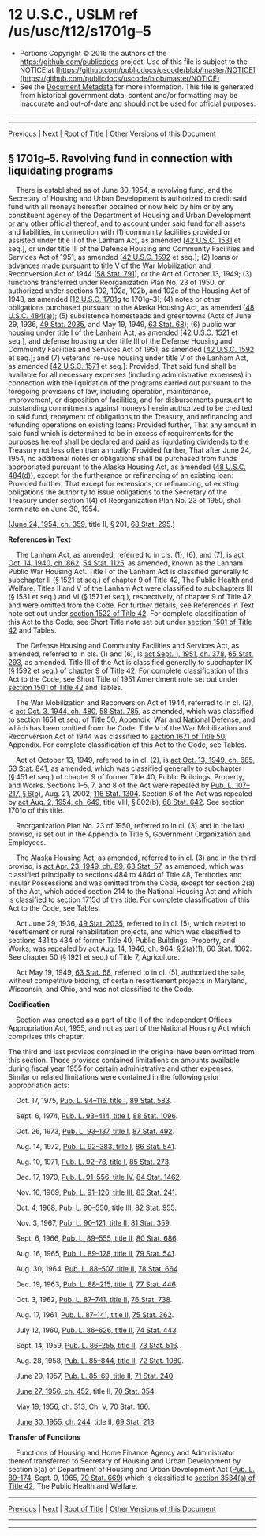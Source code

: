 ---
---

# 12 U.S.C., USLM ref /us/usc/t12/s1701g–5

* Portions Copyright © 2016 the authors of the https://github.com/publicdocs project.
  Use of this file is subject to the NOTICE at [https://github.com/publicdocs/uscode/blob/master/NOTICE](https://github.com/publicdocs/uscode/blob/master/NOTICE)
* See the [Document Metadata](././../../../..//README.md) for more information.
  This file is generated from historical government data; content and/or formatting may be inaccurate and out-of-date and should not be used for official purposes.

----------
----------

[Previous](./../../../..//us/usc/t12/ch13/m__us_usc_t12_s1701g–4.md) | [Next](./../../../..//us/usc/t12/ch13/m__us_usc_t12_s1701g–5a.md) | [Root of Title](./../../../../) | [Other Versions of this Document](https://publicdocs.github.io/go/links?ns=uslm&ref=%2Fus%2Fusc%2Ft12%2Fs1701g%E2%80%935)

## § 1701g–5. Revolving fund in connection with liquidating programs

    There is established as of June 30, 1954, a revolving fund, and the Secretary of Housing and Urban Development is authorized to credit said fund with all moneys hereafter obtained or now held by him or by any constituent agency of the Department of Housing and Urban Development or any other official thereof, and to account under said fund for all assets and liabilities, in connection with (1) community facilities provided or assisted under title II of the Lanham Act, as amended \[[42 U.S.C. 1531][/us/usc/t42/s1531] et seq.\], or under title III of the Defense Housing and Community Facilities and Services Act of 1951, as amended \[[42 U.S.C. 1592][/us/usc/t42/s1592] et seq.\]; (2) loans or advances made pursuant to title V of the War Mobilization and Reconversion Act of 1944 ([58 Stat. 791][/us/stat/58/791]), or the Act of October 13, 1949; (3) functions transferred under Reorganization Plan No. 23 of 1950, or authorized under sections 102, 102a, 102b, and 102c of the Housing Act of 1948, as amended \[[12 U.S.C. 1701g][/us/usc/t12/s1701g] to 1701g–3\]; (4) notes or other obligations purchased pursuant to the Alaska Housing Act, as amended ([48 U.S.C. 484(a)][/us/usc/t48/s484/a]); (5) subsistence homesteads and greentowns (Acts of June 29, 1936, [49 Stat. 2035][/us/stat/49/2035], and May 19, 1949, [63 Stat. 68][/us/stat/63/68]); (6) public war housing under title I of the Lanham Act, as amended \[[42 U.S.C. 1521][/us/usc/t42/s1521] et seq.\], and defense housing under title III of the Defense Housing and Community Facilities and Services Act of 1951, as amended \[[42 U.S.C. 1592][/us/usc/t42/s1592] et seq.\]; and (7) veterans’ re-use housing under title V of the Lanham Act, as amended \[[42 U.S.C. 1571][/us/usc/t42/s1571] et seq.\]: Provided, That said fund shall be available for all necessary expenses (including administrative expenses) in connection with the liquidation of the programs carried out pursuant to the foregoing provisions of law, including operation, maintenance, improvement, or disposition of facilities, and for disbursements pursuant to outstanding commitments against moneys herein authorized to be credited to said fund, repayment of obligations to the Treasury, and refinancing and refunding operations on existing loans: Provided further, That any amount in said fund which is determined to be in excess of requirements for the purposes hereof shall be declared and paid as liquidating dividends to the Treasury not less often than annually: Provided further, That after June 24, 1954, no additional notes or obligations shall be purchased from funds appropriated pursuant to the Alaska Housing Act, as amended ([48 U.S.C. 484(d)][/us/usc/t48/s484/d]), except for the furtherance or refinancing of an existing loan: Provided further, That except for extensions, or refinancing, of existing obligations the authority to issue obligations to the Secretary of the Treasury under section 1(4) of Reorganization Plan No. 23 of 1950, shall terminate on June 30, 1954.

([June 24, 1954, ch. 359][/us/act/1954-06-24/ch359], title II, § 201, [68 Stat. 295][/us/stat/68/295].)

 __References in Text__ 

    The Lanham Act, as amended, referred to in cls. (1), (6), and (7), is [act Oct. 14, 1940, ch. 862][/us/act/1940-10-14/ch862], [54 Stat. 1125][/us/stat/54/1125], as amended, known as the Lanham Public War Housing Act. Title I of the Lanham Act is classified generally to subchapter II (§ 1521 et seq.) of chapter 9 of Title 42, The Public Health and Welfare. Titles II and V of the Lanham Act were classified to subchapters III (§ 1531 et seq.) and VI (§ 1571 et seq.), respectively, of chapter 9 of Title 42, and were omitted from the Code. For further details, see References in Text note set out under [section 1522 of Title 42][/us/usc/t42/s1522]. For complete classification of this Act to the Code, see Short Title note set out under [section 1501 of Title 42][/us/usc/t42/s1501] and Tables.

    The Defense Housing and Community Facilities and Services Act, as amended, referred to in cls. (1) and (6), is [act Sept. 1, 1951, ch. 378][/us/act/1951-09-01/ch378], [65 Stat. 293][/us/stat/65/293], as amended. Title III of the Act is classified generally to subchapter IX (§ 1592 et seq.) of chapter 9 of Title 42. For complete classification of this Act to the Code, see Short Title of 1951 Amendment note set out under [section 1501 of Title 42][/us/usc/t42/s1501] and Tables.

    The War Mobilization and Reconversion Act of 1944, referred to in cl. (2), is [act Oct. 3, 1944, ch. 480][/us/act/1944-10-03/ch480], [58 Stat. 785][/us/stat/58/785], as amended, which was classified to section 1651 et seq. of Title 50, Appendix, War and National Defense, and which has been omitted from the Code. Title V of the War Mobilization and Reconversion Act of 1944 was classified to [section 1671 of Title 50][/us/usc/t50/s1671], Appendix. For complete classification of this Act to the Code, see Tables.

    Act of October 13, 1949, referred to in cl. (2), is [act Oct. 13, 1949, ch. 685][/us/act/1949-10-13/ch685], [63 Stat. 841][/us/stat/63/841], as amended, which was classified generally to subchapter I (§ 451 et seq.) of chapter 9 of former Title 40, Public Buildings, Property, and Works. Sections 1–5, 7, and 8 of the Act were repealed by [Pub. L. 107–217, § 6(b)][/us/pl/107/217/s6/b], Aug. 21, 2002, [116 Stat. 1304][/us/stat/116/1304]. Section 6 of the Act was repealed by [act Aug. 2, 1954, ch. 649][/us/act/1954-08-02/ch649], title VIII, § 802(b), [68 Stat. 642][/us/stat/68/642]. See section 1701o of this title.

    Reorganization Plan No. 23 of 1950, referred to in cl. (3) and in the last proviso, is set out in the Appendix to Title 5, Government Organization and Employees.

    The Alaska Housing Act, as amended, referred to in cl. (3) and in the third proviso, is [act Apr. 23, 1949, ch. 89][/us/act/1949-04-23/ch89], [63 Stat. 57][/us/stat/63/57], as amended, which was classified principally to sections 484 to 484d of Title 48, Territories and Insular Possessions and was omitted from the Code, except for section 2(a) of the Act, which added section 214 to the National Housing Act and which is classified to [section 1715d of this title][/us/usc/t12/s1715d]. For complete classification of this Act to the Code, see Tables.

    Act June 29, 1936, [49 Stat. 2035][/us/stat/49/2035], referred to in cl. (5), which related to resettlement or rural rehabilitation projects, and which was classified to sections 431 to 434 of former Title 40, Public Buildings, Property, and Works, was repealed by [act Aug. 14, 1946, ch. 964, § 2(a)(1)][/us/act/1946-08-14/ch964/s2/a/1], [60 Stat. 1062][/us/stat/60/1062]. See chapter 50 (§ 1921 et seq.) of Title 7, Agriculture.

    Act May 19, 1949, [63 Stat. 68][/us/stat/63/68], referred to in cl. (5), authorized the sale, without competitive bidding, of certain resettlement projects in Maryland, Wisconsin, and Ohio, and was not classified to the Code.

 __Codification__ 

    Section was enacted as a part of title II of the Independent Offices Appropriation Act, 1955, and not as part of the National Housing Act which comprises this chapter.

The third and last provisos contained in the original have been omitted from this section. Those provisos contained limitations on amounts available during fiscal year 1955 for certain administrative and other expenses. Similar or related limitations were contained in the following prior appropriation acts:

    Oct. 17, 1975, [Pub. L. 94–116, title I][/us/pl/94/116], [89 Stat. 583][/us/stat/89/583].

    Sept. 6, 1974, [Pub. L. 93–414, title I][/us/pl/93/414], [88 Stat. 1096][/us/stat/88/1096].

    Oct. 26, 1973, [Pub. L. 93–137, title I][/us/pl/93/137], [87 Stat. 492][/us/stat/87/492].

    Aug. 14, 1972, [Pub. L. 92–383, title I][/us/pl/92/383], [86 Stat. 541][/us/stat/86/541].

    Aug. 10, 1971, [Pub. L. 92–78, title I][/us/pl/92/78], [85 Stat. 273][/us/stat/85/273].

    Dec. 17, 1970, [Pub. L. 91–556, title IV][/us/pl/91/556], [84 Stat. 1462][/us/stat/84/1462].

    Nov. 16, 1969, [Pub. L. 91–126, title III][/us/pl/91/126], [83 Stat. 241][/us/stat/83/241].

    Oct. 4, 1968, [Pub. L. 90–550, title III][/us/pl/90/550], [82 Stat. 955][/us/stat/82/955].

    Nov. 3, 1967, [Pub. L. 90–121, title II][/us/pl/90/121], [81 Stat. 359][/us/stat/81/359].

    Sept. 6, 1966, [Pub. L. 89–555, title II][/us/pl/89/555], [80 Stat. 686][/us/stat/80/686].

    Aug. 16, 1965, [Pub. L. 89–128, title II][/us/pl/89/128], [79 Stat. 541][/us/stat/79/541].

    Aug. 30, 1964, [Pub. L. 88–507, title II][/us/pl/88/507], [78 Stat. 664][/us/stat/78/664].

    Dec. 19, 1963, [Pub. L. 88–215, title II][/us/pl/88/215], [77 Stat. 446][/us/stat/77/446].

    Oct. 3, 1962, [Pub. L. 87–741, title II][/us/pl/87/741], [76 Stat. 738][/us/stat/76/738].

    Aug. 17, 1961, [Pub. L. 87–141, title II][/us/pl/87/141], [75 Stat. 362][/us/stat/75/362].

    July 12, 1960, [Pub. L. 86–626, title II][/us/pl/86/626], [74 Stat. 443][/us/stat/74/443].

    Sept. 14, 1959, [Pub. L. 86–255, title II][/us/pl/86/255], [73 Stat. 516][/us/stat/73/516].

    Aug. 28, 1958, [Pub. L. 85–844, title II][/us/pl/85/844], [72 Stat. 1080][/us/stat/72/1080].

    June 29, 1957, [Pub. L. 85–69, title II][/us/pl/85/69], [71 Stat. 240][/us/stat/71/240].

    [June 27, 1956, ch. 452][/us/act/1956-06-27/ch452], title II, [70 Stat. 354][/us/stat/70/354].

    [May 19, 1956, ch. 313][/us/act/1956-05-19/ch313], Ch. V, [70 Stat. 166][/us/stat/70/166].

    [June 30, 1955, ch. 244][/us/act/1955-06-30/ch244], title II, [69 Stat. 213][/us/stat/69/213].

 __Transfer of Functions__ 

    Functions of Housing and Home Finance Agency and Administrator thereof transferred to Secretary of Housing and Urban Development by section 5(a) of Department of Housing and Urban Development Act ([Pub. L. 89–174][/us/pl/89/174], Sept. 9, 1965, [79 Stat. 669][/us/stat/79/669]) which is classified to [section 3534(a) of Title 42][/us/usc/t42/s3534/a], The Public Health and Welfare.

----------

[Previous](./../../../..//us/usc/t12/ch13/m__us_usc_t12_s1701g–4.md) | [Next](./../../../..//us/usc/t12/ch13/m__us_usc_t12_s1701g–5a.md) | [Root of Title](./../../../../) | [Other Versions of this Document](https://publicdocs.github.io/go/links?ns=uslm&ref=%2Fus%2Fusc%2Ft12%2Fs1701g%E2%80%935)

----------
----------

[/us/usc/t42/s1531]: https://publicdocs.github.io/go/links?ns=uslm&ref=%2Fus%2Fusc%2Ft42%2Fs1531
[/us/usc/t42/s1592]: https://publicdocs.github.io/go/links?ns=uslm&ref=%2Fus%2Fusc%2Ft42%2Fs1592
[/us/stat/58/791]: https://publicdocs.github.io/go/links?ns=uslm&ref=%2Fus%2Fstat%2F58%2F791
[/us/usc/t12/s1701g]: https://publicdocs.github.io/go/links?ns=uslm&ref=%2Fus%2Fusc%2Ft12%2Fs1701g
[/us/usc/t48/s484/a]: https://publicdocs.github.io/go/links?ns=uslm&ref=%2Fus%2Fusc%2Ft48%2Fs484%2Fa
[/us/stat/49/2035]: https://publicdocs.github.io/go/links?ns=uslm&ref=%2Fus%2Fstat%2F49%2F2035
[/us/stat/63/68]: https://publicdocs.github.io/go/links?ns=uslm&ref=%2Fus%2Fstat%2F63%2F68
[/us/usc/t42/s1521]: https://publicdocs.github.io/go/links?ns=uslm&ref=%2Fus%2Fusc%2Ft42%2Fs1521
[/us/usc/t42/s1592]: https://publicdocs.github.io/go/links?ns=uslm&ref=%2Fus%2Fusc%2Ft42%2Fs1592
[/us/usc/t42/s1571]: https://publicdocs.github.io/go/links?ns=uslm&ref=%2Fus%2Fusc%2Ft42%2Fs1571
[/us/usc/t48/s484/d]: https://publicdocs.github.io/go/links?ns=uslm&ref=%2Fus%2Fusc%2Ft48%2Fs484%2Fd
[/us/act/1954-06-24/ch359]: https://publicdocs.github.io/go/links?ns=uslm&ref=%2Fus%2Fact%2F1954-06-24%2Fch359
[/us/stat/68/295]: https://publicdocs.github.io/go/links?ns=uslm&ref=%2Fus%2Fstat%2F68%2F295
[/us/act/1940-10-14/ch862]: https://publicdocs.github.io/go/links?ns=uslm&ref=%2Fus%2Fact%2F1940-10-14%2Fch862
[/us/stat/54/1125]: https://publicdocs.github.io/go/links?ns=uslm&ref=%2Fus%2Fstat%2F54%2F1125
[/us/usc/t42/s1522]: https://publicdocs.github.io/go/links?ns=uslm&ref=%2Fus%2Fusc%2Ft42%2Fs1522
[/us/usc/t42/s1501]: https://publicdocs.github.io/go/links?ns=uslm&ref=%2Fus%2Fusc%2Ft42%2Fs1501
[/us/act/1951-09-01/ch378]: https://publicdocs.github.io/go/links?ns=uslm&ref=%2Fus%2Fact%2F1951-09-01%2Fch378
[/us/stat/65/293]: https://publicdocs.github.io/go/links?ns=uslm&ref=%2Fus%2Fstat%2F65%2F293
[/us/usc/t42/s1501]: https://publicdocs.github.io/go/links?ns=uslm&ref=%2Fus%2Fusc%2Ft42%2Fs1501
[/us/act/1944-10-03/ch480]: https://publicdocs.github.io/go/links?ns=uslm&ref=%2Fus%2Fact%2F1944-10-03%2Fch480
[/us/stat/58/785]: https://publicdocs.github.io/go/links?ns=uslm&ref=%2Fus%2Fstat%2F58%2F785
[/us/usc/t50/s1671]: https://publicdocs.github.io/go/links?ns=uslm&ref=%2Fus%2Fusc%2Ft50%2Fs1671
[/us/act/1949-10-13/ch685]: https://publicdocs.github.io/go/links?ns=uslm&ref=%2Fus%2Fact%2F1949-10-13%2Fch685
[/us/stat/63/841]: https://publicdocs.github.io/go/links?ns=uslm&ref=%2Fus%2Fstat%2F63%2F841
[/us/pl/107/217/s6/b]: https://publicdocs.github.io/go/links?ns=uslm&ref=%2Fus%2Fpl%2F107%2F217%2Fs6%2Fb
[/us/stat/116/1304]: https://publicdocs.github.io/go/links?ns=uslm&ref=%2Fus%2Fstat%2F116%2F1304
[/us/act/1954-08-02/ch649]: https://publicdocs.github.io/go/links?ns=uslm&ref=%2Fus%2Fact%2F1954-08-02%2Fch649
[/us/stat/68/642]: https://publicdocs.github.io/go/links?ns=uslm&ref=%2Fus%2Fstat%2F68%2F642
[/us/act/1949-04-23/ch89]: https://publicdocs.github.io/go/links?ns=uslm&ref=%2Fus%2Fact%2F1949-04-23%2Fch89
[/us/stat/63/57]: https://publicdocs.github.io/go/links?ns=uslm&ref=%2Fus%2Fstat%2F63%2F57
[/us/usc/t12/s1715d]: https://publicdocs.github.io/go/links?ns=uslm&ref=%2Fus%2Fusc%2Ft12%2Fs1715d
[/us/stat/49/2035]: https://publicdocs.github.io/go/links?ns=uslm&ref=%2Fus%2Fstat%2F49%2F2035
[/us/act/1946-08-14/ch964/s2/a/1]: https://publicdocs.github.io/go/links?ns=uslm&ref=%2Fus%2Fact%2F1946-08-14%2Fch964%2Fs2%2Fa%2F1
[/us/stat/60/1062]: https://publicdocs.github.io/go/links?ns=uslm&ref=%2Fus%2Fstat%2F60%2F1062
[/us/stat/63/68]: https://publicdocs.github.io/go/links?ns=uslm&ref=%2Fus%2Fstat%2F63%2F68
[/us/pl/94/116]: https://publicdocs.github.io/go/links?ns=uslm&ref=%2Fus%2Fpl%2F94%2F116
[/us/stat/89/583]: https://publicdocs.github.io/go/links?ns=uslm&ref=%2Fus%2Fstat%2F89%2F583
[/us/pl/93/414]: https://publicdocs.github.io/go/links?ns=uslm&ref=%2Fus%2Fpl%2F93%2F414
[/us/stat/88/1096]: https://publicdocs.github.io/go/links?ns=uslm&ref=%2Fus%2Fstat%2F88%2F1096
[/us/pl/93/137]: https://publicdocs.github.io/go/links?ns=uslm&ref=%2Fus%2Fpl%2F93%2F137
[/us/stat/87/492]: https://publicdocs.github.io/go/links?ns=uslm&ref=%2Fus%2Fstat%2F87%2F492
[/us/pl/92/383]: https://publicdocs.github.io/go/links?ns=uslm&ref=%2Fus%2Fpl%2F92%2F383
[/us/stat/86/541]: https://publicdocs.github.io/go/links?ns=uslm&ref=%2Fus%2Fstat%2F86%2F541
[/us/pl/92/78]: https://publicdocs.github.io/go/links?ns=uslm&ref=%2Fus%2Fpl%2F92%2F78
[/us/stat/85/273]: https://publicdocs.github.io/go/links?ns=uslm&ref=%2Fus%2Fstat%2F85%2F273
[/us/pl/91/556]: https://publicdocs.github.io/go/links?ns=uslm&ref=%2Fus%2Fpl%2F91%2F556
[/us/stat/84/1462]: https://publicdocs.github.io/go/links?ns=uslm&ref=%2Fus%2Fstat%2F84%2F1462
[/us/pl/91/126]: https://publicdocs.github.io/go/links?ns=uslm&ref=%2Fus%2Fpl%2F91%2F126
[/us/stat/83/241]: https://publicdocs.github.io/go/links?ns=uslm&ref=%2Fus%2Fstat%2F83%2F241
[/us/pl/90/550]: https://publicdocs.github.io/go/links?ns=uslm&ref=%2Fus%2Fpl%2F90%2F550
[/us/stat/82/955]: https://publicdocs.github.io/go/links?ns=uslm&ref=%2Fus%2Fstat%2F82%2F955
[/us/pl/90/121]: https://publicdocs.github.io/go/links?ns=uslm&ref=%2Fus%2Fpl%2F90%2F121
[/us/stat/81/359]: https://publicdocs.github.io/go/links?ns=uslm&ref=%2Fus%2Fstat%2F81%2F359
[/us/pl/89/555]: https://publicdocs.github.io/go/links?ns=uslm&ref=%2Fus%2Fpl%2F89%2F555
[/us/stat/80/686]: https://publicdocs.github.io/go/links?ns=uslm&ref=%2Fus%2Fstat%2F80%2F686
[/us/pl/89/128]: https://publicdocs.github.io/go/links?ns=uslm&ref=%2Fus%2Fpl%2F89%2F128
[/us/stat/79/541]: https://publicdocs.github.io/go/links?ns=uslm&ref=%2Fus%2Fstat%2F79%2F541
[/us/pl/88/507]: https://publicdocs.github.io/go/links?ns=uslm&ref=%2Fus%2Fpl%2F88%2F507
[/us/stat/78/664]: https://publicdocs.github.io/go/links?ns=uslm&ref=%2Fus%2Fstat%2F78%2F664
[/us/pl/88/215]: https://publicdocs.github.io/go/links?ns=uslm&ref=%2Fus%2Fpl%2F88%2F215
[/us/stat/77/446]: https://publicdocs.github.io/go/links?ns=uslm&ref=%2Fus%2Fstat%2F77%2F446
[/us/pl/87/741]: https://publicdocs.github.io/go/links?ns=uslm&ref=%2Fus%2Fpl%2F87%2F741
[/us/stat/76/738]: https://publicdocs.github.io/go/links?ns=uslm&ref=%2Fus%2Fstat%2F76%2F738
[/us/pl/87/141]: https://publicdocs.github.io/go/links?ns=uslm&ref=%2Fus%2Fpl%2F87%2F141
[/us/stat/75/362]: https://publicdocs.github.io/go/links?ns=uslm&ref=%2Fus%2Fstat%2F75%2F362
[/us/pl/86/626]: https://publicdocs.github.io/go/links?ns=uslm&ref=%2Fus%2Fpl%2F86%2F626
[/us/stat/74/443]: https://publicdocs.github.io/go/links?ns=uslm&ref=%2Fus%2Fstat%2F74%2F443
[/us/pl/86/255]: https://publicdocs.github.io/go/links?ns=uslm&ref=%2Fus%2Fpl%2F86%2F255
[/us/stat/73/516]: https://publicdocs.github.io/go/links?ns=uslm&ref=%2Fus%2Fstat%2F73%2F516
[/us/pl/85/844]: https://publicdocs.github.io/go/links?ns=uslm&ref=%2Fus%2Fpl%2F85%2F844
[/us/stat/72/1080]: https://publicdocs.github.io/go/links?ns=uslm&ref=%2Fus%2Fstat%2F72%2F1080
[/us/pl/85/69]: https://publicdocs.github.io/go/links?ns=uslm&ref=%2Fus%2Fpl%2F85%2F69
[/us/stat/71/240]: https://publicdocs.github.io/go/links?ns=uslm&ref=%2Fus%2Fstat%2F71%2F240
[/us/act/1956-06-27/ch452]: https://publicdocs.github.io/go/links?ns=uslm&ref=%2Fus%2Fact%2F1956-06-27%2Fch452
[/us/stat/70/354]: https://publicdocs.github.io/go/links?ns=uslm&ref=%2Fus%2Fstat%2F70%2F354
[/us/act/1956-05-19/ch313]: https://publicdocs.github.io/go/links?ns=uslm&ref=%2Fus%2Fact%2F1956-05-19%2Fch313
[/us/stat/70/166]: https://publicdocs.github.io/go/links?ns=uslm&ref=%2Fus%2Fstat%2F70%2F166
[/us/act/1955-06-30/ch244]: https://publicdocs.github.io/go/links?ns=uslm&ref=%2Fus%2Fact%2F1955-06-30%2Fch244
[/us/stat/69/213]: https://publicdocs.github.io/go/links?ns=uslm&ref=%2Fus%2Fstat%2F69%2F213
[/us/pl/89/174]: https://publicdocs.github.io/go/links?ns=uslm&ref=%2Fus%2Fpl%2F89%2F174
[/us/stat/79/669]: https://publicdocs.github.io/go/links?ns=uslm&ref=%2Fus%2Fstat%2F79%2F669
[/us/usc/t42/s3534/a]: https://publicdocs.github.io/go/links?ns=uslm&ref=%2Fus%2Fusc%2Ft42%2Fs3534%2Fa


